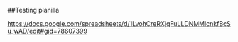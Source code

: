 ##Testing planilla

https://docs.google.com/spreadsheets/d/1LvohCreRXjqFuLLDNMMlcnkfBcSu_wAD/edit#gid=78607399